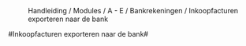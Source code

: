 
<properties>
	<page>
		<title>Bankrekeningen</title>
	</page>
	<menu>
		<position>Handleiding / Modules / A - E / Bankrekeningen / Inkoopfacturen exporteren naar de bank</position> 
		<title>Introductie</title>
	</menu>
</properties>

#Inkoopfacturen exporteren naar de bank#
<description>
